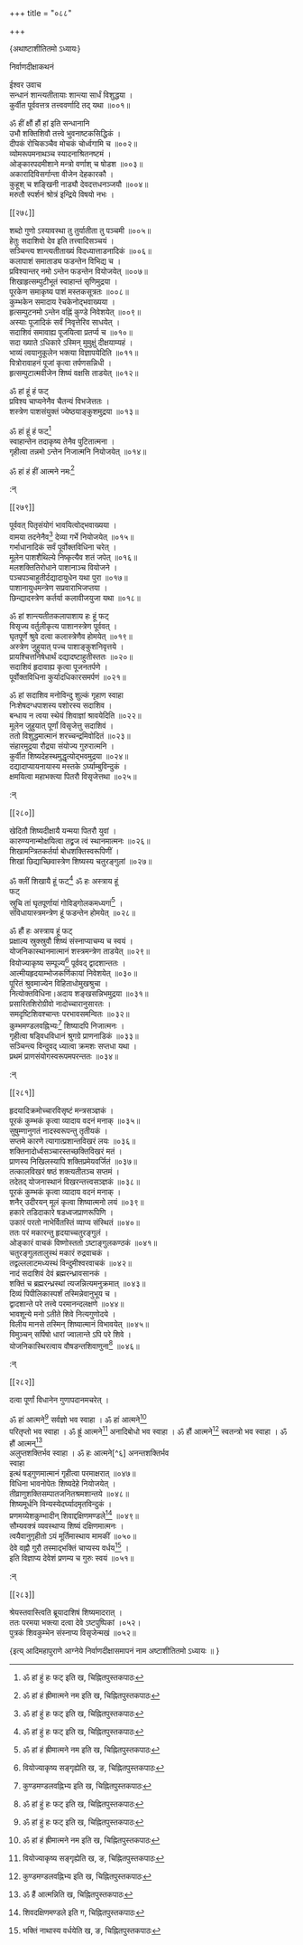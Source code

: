 +++
title = "०८८"

+++

\{अथाष्टाशीतितमो ऽध्यायः\}

निर्वाणदीक्षाकथनं  
    
ईश्वर उवाच  
सन्धानं शान्त्यतीतायाः शान्त्या सार्धं विशुद्धया   ।  
कुर्वीत पूर्ववत्तत्र तत्त्ववर्णादि तद् यथा ॥००१॥  
    
ॐ हीं क्षौं हौं हां इति सन्धानानि  
उभौ शक्तिशिवौ तत्त्वे भुवनाष्टकसिद्धिकं ।  
दीपकं रोचिकञ्चैव मोचकं चोर्ध्वगामि च ॥००२॥  
व्योमरूपमनाथञ्च स्यादनाश्रितनष्टमं ।  
ओङ्कारपदमीशाने मन्त्रो वर्णाश् च षोडश   ॥००३॥  
अकारादिविसर्गान्ता वीजेन देहकारकौ ।  
कुहूश् च शङ्खिनी नाड्यौ देवदत्तधनञ्जयौ ॥००४॥  
मरुतौ स्पर्शनं श्रोत्रं इन्द्रिये विषयो नभः ।  

[[२७८]]
    
शब्दो गुणो ऽस्यावस्था तु तुर्यातीता तु पञ्चमी ॥००५॥  
हेतुः सदाशिवो देव इति तत्त्वादिसञ्चयं ।  
सञ्चिन्त्य शान्त्यतीताख्यं विदध्यात्ताडनादिकं   ॥००६॥  
कलापाशं समाताड्य फडन्तेन विभिद्य च ।  
प्रविश्यान्तर् नमो ऽन्तेन फडन्तेन वियोजयेत् ॥००७॥  
शिखाहृत्सम्पुटीभूतं स्वाहान्तं सृणिमुद्रया   ।  
पूरकेण समाकृष्य पाशं मस्तकसूत्रतः   ॥००८॥  
कुम्भकेन समादाय रेचकेनोद्भवाख्यया ।  
हृत्सम्पुटनमो ऽन्तेन वह्निं कुण्डे निवेशयेत् ॥००९॥  
अस्याः पूजादिकं सर्वं निवृत्तेरिव साधयेत् ।  
सदाशिवं समावाह्य पूजयित्वा प्रतर्प्य च ॥०१०॥  
सदा ख्याते ऽधिकारे ऽस्मिन् मुमुक्षुं दीक्षयाम्यहं   ।  
भाव्यं त्वयानुकूलेन भक्त्या विज्ञापयेदिति ॥०११॥  
पित्रोरावाहनं पूजां कृत्वा तर्पणसन्निधी ।  
हृत्सम्पुटात्मवीजेन शिष्यं वक्षसि ताडयेत्   ॥०१२॥  
    
ॐ हां हूं हं फट्  
प्रविश्य चाप्यनेनैव चैतन्यं विभजेत्ततः ।  
शस्त्रेण पाशसंयुक्तं ज्येष्ठयाङ्कुशमुद्रया   ॥०१३॥  
    
ॐ हां हूं हं फट्[^१]  
स्वाहान्तेन तदाकृष्य तेनैव पुटितात्मना ।  
गृहीत्वा तन्नमो ऽन्तेन निजात्मनि नियोजयेत् ॥०१४॥  
    
ॐ हां हं हीं आत्मने नमः[^२]  
    
:न्  
    
[^१]: ॐ हां हुं हः फट् इति ख, चिह्नितपुस्तकपाठः  
    
[^२]: ॐ हां हं ह्रीमात्मने नम इति ख, चिह्नितपुस्तकपाठः  

[[२७९]]
    
पूर्ववत् पितृसंयोगं भावयित्वोद्भवाख्यया ।  
वामया तदनेनैव[^१] देव्या गर्भे नियोजयेत् ॥०१५॥  
गर्भाधानादिकं सर्वं पूर्वोक्तविधिना चरेत् ।  
मूलेन पाशशैथिल्ये निष्कृत्यैव शतं जपेत् ॥०१६॥  
मलशक्तितिरोधाने पाशानाञ्च वियोजने ।  
पञ्चपञ्चाहुतीर्दद्यादायुधेन यथा पुरा ॥०१७॥  
पाशानायुधमन्त्रेण सप्रवाराभिजप्तया ।  
छिन्द्यादस्त्रेण कर्तर्या कलावीजयुजा यथा ॥०१८॥  
    
ॐ हां शान्त्यतीतकलापाशाय हः हूं फट्  
विसृज्य वर्तुलीकृत्य पाशानस्त्रेण पूर्ववत् ।  
घृतपूर्णे श्रुवे दत्वा कलास्त्रेणैव होमयेत् ॥०१९॥  
अस्त्रेण जुहुयात् पज्च पाशाङ्कुशनिवृत्तये ।  
प्रायश्चित्तनिषेधार्थं दद्यादष्टाहुतीस्ततः   ॥०२०॥  
सदाशिवं हृदावाह्य कृत्वा पूजनतर्पणे ।  
पूर्वोक्तविधिना कुर्यादधिकारसमर्पणं ॥०२१॥  
    
ॐ हां सदाशिव मनोविन्दु शुल्कं गृहाण स्वाहा  
निःशेषदग्धपाशस्य पशोरस्य सदाशिव ।  
बन्धाय न त्वया स्थेयं शिवाज्ञां श्रावयेदिति ॥०२२॥  
मूलेन जुहुयात् पूर्णां विसृजेत्तु सदाशिवं ।  
ततो विशुद्धमात्मानं शरच्चन्द्रमिवोदितं ॥०२३॥  
संहारमुद्रया रौद्र्या संयोज्य गुरुरात्मनि ।  
कुर्वीत शिष्यदेहस्थमुद्धृत्योद्भवमुद्रया ॥०२४॥  
दद्यादाप्यायनायास्य मस्तके ऽर्घ्याम्बुविन्दुकं ।  
क्षमयित्वा महाभक्त्या पितरौ विसृजेत्तथा ॥०२५॥  
    
:न्  
    
[^१]: वामया हृदयेनैवेति ग, चिह्नितपुस्तकपाठः  

[[२८०]]
    
खेदितौ शिष्यदीक्षायै यन्मया पितरौ युवां ।  
कारुण्यनान्मोक्षयित्वा तद्व्रज त्वं स्थानमात्मनः   ॥०२६॥  
शिखामन्त्रितकर्तर्या बोधशक्तिस्वरूपिणीं ।  
शिखां छिद्याच्छिवास्त्रेण शिष्यस्य चतुरङ्गुलां   ॥०२७॥  
    
ॐ क्लीं शिखायै हूं फट्[^१] ॐ हः अस्त्राय हूं  
फट्  
स्रुचि तां घृतपूर्णायां गोविड्गोलकमध्यगां[^२]   ।  
संविधायास्त्रमन्त्रेण हूं फडन्तेन होमयेत् ॥०२८॥  
    
ॐ हौं हः अस्त्राय हूं फट्  
प्रक्षाल्य स्रुक्स्रुवौ शिष्यं संस्नाप्याचम्य च स्वयं   ।  
योजनिकास्थानमात्मानं शस्त्रमन्त्रेण ताडयेत् ॥०२९॥  
वियोज्याकृष्य सम्पूज्य[^३] पूर्ववद् द्वादशान्ततः   ।  
आत्मीयहृदयाम्भोजकर्णिकायां निवेशयेत् ॥०३०॥  
पूरितं श्रुवमाज्येन विहिताधोमुखश्रुचा ।  
नित्योक्तविधिना।अदाय शङ्खसन्निभमुद्रया ॥०३१॥  
प्रसारितशिरोग्रीवो नादोच्चारानुसारतः ।  
समदृष्टिशिवश्चान्तः परभावसमन्वितः ॥०३२॥  
कुम्भमण्डलवह्निभ्यः[^४] शिष्यादपि निजात्मनः   ।  
गृहीत्वा षड्विधविधानं श्रुगग्रे प्राणनाडिकं   ॥०३३॥  
सञ्चिन्त्य विन्दुवद् ध्यात्वा क्रमशः सप्तधा यथा   ।  
प्रथमं प्राणसंयोगस्वरूपमपरन्ततः ॥०३४॥  
    
:न्  
    
[^१]: ॐ हूं शिखायै हूं फट् इति ख, ङ, चिह्नितपुस्तकपाठः  । ॐ ह्रीं शिखायै ह्रं फडिति ग, चिह्नितपुस्तकपाठः  
    
[^२]: गोविन्दलोकमध्यगामिति ख, चिह्नितपुस्तकपाठः  
    
[^३]: वियोज्याकृष्य सङ्गृह्येति ख, ङ, चिह्नितपुस्तकपाठः  
    
[^४]: कुण्डमण्डलवह्निभ्य इति ख, चिह्नितपुस्तकपाठः  

[[२८१]]
    
हृदयादिक्रमोच्चारविसृष्टं मन्त्रसञ्ज्ञकं   ।  
पूरकं कुम्भकं कृत्वा व्यादाय वदनं मनाक्   ॥०३५॥  
सुषुम्णानुगतं नादस्वरूपन्तु तृतीयकं ।  
सप्तमे कारणे त्यागात्प्रशान्तविखरं लयः ॥०३६॥  
शक्तिनादोर्ध्वसञ्चारस्तच्छक्तिविखरं मतं ।  
प्राणस्य निखिलस्यापि शक्तिप्रमेयवर्जितं ॥०३७॥  
तत्कालविखरं षष्ठं शक्त्यतीतञ्च सप्तमं   ।  
तदेतद् योजनास्थानं विखरन्तत्त्वसञ्ज्ञकं ॥०३८॥  
पूरकं कुम्भकं कृत्वा व्यादाय वदनं मनाक्   ।  
शनैर् उदीरयन् मूलं कृत्वा शिष्यात्मनो लयं   ॥०३९॥  
हकारे तडिदाकारे षडध्वजप्राणरूपिणि ।  
उकारं परतो नाभेर्वितस्तिं व्याप्य संस्थितं ॥०४०॥  
ततः परं मकारन्तु हृदयाच्चतुरङ्गुलं ।  
ओङ्कारं वाचकं विष्णोस्ततो ऽष्टाङ्गुलकण्ठकं   ॥०४१॥  
चतुरङ्गुलतालुस्थं मकारं रुद्रवाचकं ।  
तद्वल्ललाटमध्यस्थं विन्दुमीश्वरवाचकं ॥०४२॥  
नादं सदाशिवं देवं ब्रह्मरन्ध्रावसानकं   ।  
शक्तिं च ब्रह्मरन्ध्रस्थां त्यजन्नित्यमनुक्रमात् ॥०४३॥  
दिव्यं पिपीलिकास्पर्शं तस्मिन्नेवानुभूय च ।  
द्वादशान्ते परे तत्त्वे परमानन्दलक्षणे ॥०४४॥  
भावशून्ये मनो ऽतीते शिवे नित्यगुणोदये ।  
विलीय मानसे तस्मिन् शिष्यात्मानं विभावयेत् ॥०४५॥  
विमुञ्चन् सर्पिषो धारां ज्वालान्ते ऽपि परे शिवे ।  
योजनिकास्थिरत्वाय वौषडन्तशिवाणुना[^१] ॥०४६॥  
    
:न्  
    
[^१]: वौषडन्तशिवात्मनेति ख, चिह्नितपुस्तकपाठः  

[[२८२]]
    
दत्वा पूर्णां विधानेन गुणापदानमचरेत् ।  
    
ॐ हां आत्मने[^१] सर्वज्ञो भव स्वाहा । ॐ हां आत्मने[^२]  
परितृप्तो भव स्वाहा । ॐ ह्रूं आत्मने[^३] अनादिबोधो भव स्वाहा  । ॐ हौं आत्मने[^४] स्वतन्त्रो भव स्वाहा । ॐ हौं आत्मन्[^५]  
अलुप्तशक्तिर्भव स्वाहा । ॐ हः आत्मने[^६] अनन्तशक्तिर्भव  
स्वाहा  
इत्थं षड्गुणमात्मानं गृहीत्वा परमाक्षरात्   ॥०४७॥  
विधिना भावनोपेतः शिष्यदेहे नियोजयेत् ।  
तीव्राणुशक्तिसम्पातजनितश्रमशान्तये ॥०४८॥  
शिष्यमूर्धनि विन्यस्येदर्घ्यादमृतविन्दुकं ।  
प्रणमय्येशकुम्भादीन् शिवाद्दक्षिणमण्डले[^७]   ॥०४९॥  
सौम्यवक्त्रं व्यवस्थाप्य शिष्यं दक्षिणमात्मनः   ।  
त्वयैवानुगृहीतो ऽयं मूर्तिमास्थाय मामकीं   ॥०५०॥  
देवे वह्नौ गुरौ तस्माद्भक्तिं चाप्यस्य वर्धय[^८] ।  
इति विज्ञाप्य देवेशं प्रणम्य च गुरुः स्वयं ॥०५१॥  
    
:न्  
    
[^१]: ॐ ह्रीं आत्मन्निति ख, चिह्नितपुस्तकपाठः । ॐ हौं  
आत्मन्निति घ, चिह्नितपुस्तकपाठः  
    
[^२]: ॐ ह्रीं आत्मने इति ख, ग, चिह्नितपुस्तकपाठः । ॐ हीं  
आत्मन्निति ङ, चिह्नितपुस्तकपाठः  
    
[^३]: ॐ ह्रैं आत्मन्निति ख, चिह्नितपुस्तकपाठः । ॐ आत्मन्निति ग,  
घ, चिह्नितपुस्तकपाठः  
    
[^४]: ॐ ह्रैं आत्मन्निति ख, चिह्नितपुस्तकपाठः । ॐ हुं आत्मन्निति  
ग, चिह्नितपुस्तकपाठः । ॐ हौं आत्मन्निति घ, ङ,  
चिह्नितपुस्तकपाठः  
    
[^५]: ॐ हैं आत्मन्निति ख, चिह्नितपुस्तकपाठः  
    
[^७]: शिवदक्षिणमण्डले इति ग, चिह्नितपुस्तकपाठः  
    
[^८]: भक्तिं नाथास्य वर्धयेति ख, ङ, चिह्नितपुस्तकपाठः  

[[२८३]]
    
श्रेयस्तवास्त्विति ब्रूयादाशिषं शिष्यमादरात् ।  
ततः परमया भक्त्या दत्वा देवे ऽष्टपुष्पिकां   ।०५२।  
पुत्रकं शिवकुम्भेन संस्नाप्य विसृजेन्मखं ॥०५२॥  
    
\{इत्य् आदिमहापुराणे आग्नेये निर्वाणदीक्षासमापनं नाम अष्टाशीतितमो ऽध्यायः ॥  }
    